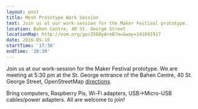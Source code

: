 ```yaml
---
layout: post
title: Mesh Prototype Work Session
text: Join us at our work-session for the Maker Festival prototype.
location: Bahen Centre, 40 St. George Street
locationMap: http://osm.org/go/ZX6ByArmB?m=&way=141691917
date: 2016-05-18
startTime: '17:30'
endTime: '20:30'
---
```


Join us at our work-session for the Maker Festival prototype. We are meeting at 5:30 pm at the St. George entrance of the Bahen Centre, 40 St. George Street, OpenStreetMap  [directions](http://osm.org/go/ZX6ByArmB?m=&way=141691917).

Bring computers, Raspberry Pis, Wi-Fi adapters, USB->Micro-USB cables/power adapters. All are welcome to join!
